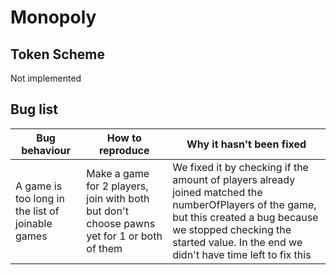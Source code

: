 # Monopoly

## Token Scheme
Not implemented

## Bug list
| Bug behaviour  | How to reproduce  | Why it hasn't been fixed    |
|---|---|---|
|A game is too long in the list of joinable games|Make a game for 2 players, join with both but don't choose pawns yet for 1 or both of them|We fixed it by checking if the amount of players already joined matched the numberOfPlayers of the game, but this created a bug because we stopped checking the started value. In the end we didn't have time left to fix this|